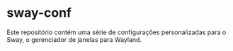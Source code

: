 # sway-conf
Este repositório contém uma série de configurações personalizadas para o Sway, o gerenciador de janelas para Wayland. 
